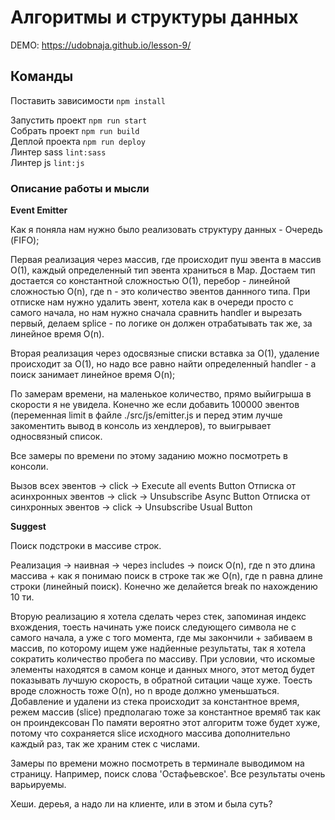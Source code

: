 # Алгоритмы и структуры данных

DEMO: https://udobnaja.github.io/lesson-9/

## Команды

Поставить зависимости `npm install` <br>

Запустить проект `npm run start` <br>
Собрать проект `npm run build` <br>
Деплой проекта `npm run deploy` <br>
Линтер sass `lint:sass` <br>
Линтер js `lint:js` <br>

### Описание работы и мысли

**Event Emitter**

Как я поняла нам нужно было реализовать структуру данных - Очередь (FIFO);

Первая реализация через массив, где происходит пуш эвента в массив O(1), каждый определенный тип эвента храниться в Map.
Достаем тип достается со константной сложностью O(1), перебор - линейной сложностью O(n), где n - это количество эвентов даннного типа.
При отписке нам нужно удалить эвент, хотела как в очереди просто с самого начала,
но нам нужно сначала сравнить handler и вырезать первый, делаем splice - по логике он должен отрабатывать так же,
за линейное время O(n).

Вторая реализация через одосвязные списки вставка за O(1), удаление происходит за O(1), 
но надо все равно найти определенный handler - а поиск занимает линейное время O(n);

По замерам времени, на маленькое количество, прямо выйигрыша в скорости я не увидела.
Конечно же если добавить 100000 эвентов (переменная limit в файле ./src/js/emitter.js и перед 
этим лучше закоментить вывод в консоль из хендлеров), 
то выигрывает односвязный список.

Все замеры по времени по этому заданию можно посмотреть в консоли.

Вызов всех эвентов -> click -> Execute all events Button
Отписка от асинхронных эвентов -> click -> Unsubscribe Async Button
Отписка от синхронных эвентов -> click -> Unsubscribe Usual Button

**Suggest**

Поиск подстроки в массиве строк.

Реализация -> наивная -> через includes -> поиск O(n), где n это длина массива + как я понимаю поиск в строке так же O(n), 
где n равна длине строки (линейный поиск). Конечно же делайется break по нахождению 10 ти.

Вторую реализацию я хотела сделать через стек, запоминая индекс вхождения, 
тоесть начинать уже поиск следующего символа не с самого начала, а уже с того момента, где мы закончили + забиваем в массив, по которому ищем уже надйенные результаты,
так я хотела сократить количество пробега по массиву. При условии, что искомые элементы находятся в самом конце и данных много, этот метод будет показывать лучшую скорость,
в обратной ситации чаще хуже. Тоесть вроде сложность тоже O(n), но n вроде должно уменьшаться. Добавление и удалени из стека 
 происходит за константное время, режем массив (slice) предполагаю тоже за константное времяб так как он проиндексован
По памяти вероятно этот алгоритм тоже будет хуже, потому что сохраняется slice исходного массива дополнительно каждый раз,
так же храним стек с числами.


Замеры по времени можно посмотреть в терминале выводимом на страницу. Например, поиск слова 'Остафьевское'. Все результаты 
очень варьируемы. 

Хеши. дереья, а надо ли на клиенте, или в этом и была суть?
